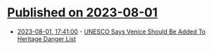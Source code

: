# [Published on 2023-08-01](index.md)

* [2023-08-01, 17:41:00](https://news.slashdot.org/story/23/08/01/1741233/unesco-says-venice-should-be-added-to-heritage-danger-list?utm_source=rss1.0mainlinkanon&utm_medium=feed) - [UNESCO Says Venice Should Be Added To Heritage Danger List](https://news.slashdot.org/story/23/08/01/1741233/unesco-says-venice-should-be-added-to-heritage-danger-list?utm_source=rss1.0mainlinkanon&utm_medium=feed)

